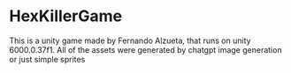 # HexKillerGame
This is a unity game made by Fernando Alzueta, that runs on unity 6000.0.37f1.
All of the assets were generated by chatgpt image generation or just simple sprites
